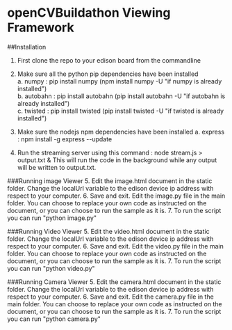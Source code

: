 # openCVBuildathon Viewing Framework

##Installation

1. First clone the repo to your edison board from the commandline

2. Make sure all the python pip dependencies have been installed </br>
 a. numpy : pip install numpy (npm install numpy -U "if numpy is already installed")</br>
 b. autobahn : pip install autobahn (pip install autobahn -U "if autobahn is already installed")</br>
 c. twisted : pip install twisted (pip install twisted -U "if twisted is already installed")</br>
	
3. Make sure the nodejs npm dependencies have been installed
	a. express : npm install -g express --update
	
4. Run the streaming server using this command : node stream.js > output.txt &
This will run the code in the background while any output will be written to output.txt.

###Running image Viewer
5. Edit the image.html document in the static folder. Change the localUrl variable to the edison device ip address
with respect to your computer.
6. Save and exit. Edit the image.py file in the main folder. You can choose to replace your own code as instructed
on the document, or you can choose to run the sample as it is.
7. To run the script you can run "python image.py"

###Running Video Viewer
5. Edit the video.html document in the static folder. Change the localUrl variable to the edison device ip address
with respect to your computer.
6. Save and exit. Edit the video.py file in the main folder. You can choose to replace your own code as instructed
on the document, or you can choose to run the sample as it is.
7. To run the script you can run "python video.py"

###Running Camera Viewer
5. Edit the camera.html document in the static folder. Change the localUrl variable to the edison device ip address
with respect to your computer.
6. Save and exit. Edit the camera.py file in the main folder. You can choose to replace your own code as instructed
on the document, or you can choose to run the sample as it is.
7. To run the script you can run "python camera.py"
